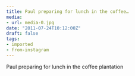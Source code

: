 ```yaml
---
title: Paul preparing for lunch in the coffee…
media:
- url: media-0.jpg
date: "2011-07-24T10:12:00Z"
draft: false
tags:
- imported
- from-instagram
---
```

Paul preparing for lunch in the coffee plantation
